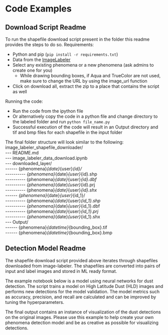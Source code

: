 # Code Examples
## Download Script Readme

To run the shapefile download script present in the folder this readme provides the steps to do so.
Requirements:
* Python and pip (`pip install -r requirements.txt`)
* Data from the [ImageLabeler](https://labeler.nasa-impact.net/earth-science-events/list)
* Select any existing phenomena or a new phenomena (ask admins to create one for you)
    * While drawing bounding boxes, if Aqua and TrueColor are not used, make sure to change the URL by using the image_url function
* Click on download all, extract the zip to a place that contains the script as well

Running the code:
* Run the code from the ipython file
* Or alternatively copy the code in a python file and change directory to the labeled folder and run `python file_name.py`
* Successful execution of the code will result in an Output directory and tif and bmp files for each shapefile in the input folder

The final folder structure will look similar to the following:<br>
image_labeler_shapefile_downloader/<br>
--- README.md<br>
--- image_labeler_data_download.ipynb<br>
--- downloaded_layer/<br>
------ {phenomena}_{date}_{user}_{id}/<br>
---------- {phenomena}_{date}_{user}_{id}.shp<br>
---------- {phenomena}_{date}_{user}_{id}.dbf<br>
---------- {phenomena}_{date}_{user}_{id}.prj<br>
---------- {phenomena}_{date}_{user}_{id}.shx<br>
------ {phenomena}_{date}_{user}_{id_1}/<br>
---------- {phenomena}_{date}_{user}_{id_1}.shp  <br>
---------- {phenomena}_{date}_{user}_{id_1}.dbf  <br>
---------- {phenomena}_{date}_{user}_{id_1}.prj<br>
---------- {phenomena}_{date}_{user}_{id_1}.shx<br>
--- Output/<br>
------ {phenomena}_{datetime}_{bounding_box}.tif<br>
------ {phenomena}_{datetime}_{bounding_box}.bmp<br>


## Detection Model Readme

The shapefile download script provided above iterates through shapefiles downloaded from image-labeler. The shapefiles are converted into pairs of input and label images and stored in ML ready format.

The example notebook below is a model using neural networks for dust detection. The script trains a model on High Latitude Dust (HLD) images and performs new detections for the model validation. The model metrics such as accuracy, precision, and recall are calculated and can be improved by tuning the hyperparameters. 

The final output contains an instance of visualization of the dust detections on the original images. Please use this example to help create your own phenomena detection model and be as creative as possible for visualizing detections. 

